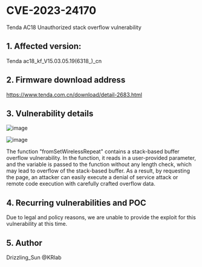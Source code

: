 # **CVE-2023-24170**
Tenda AC18 Unauthorized stack overflow vulnerability

## **1. Affected version:**

Tenda ac18_kf_V15.03.05.19(6318_)_cn

## **2. Firmware download address**

<https://www.tenda.com.cn/download/detail-2683.html>

## **3. Vulnerability details**
![image](https://user-images.githubusercontent.com/65169560/212258657-aaf45819-153f-4638-b856-6a79bca342b2.png)

![image](https://user-images.githubusercontent.com/65169560/212258662-9616e09b-11a5-4ecc-82a3-cb887fc4bf2a.png)

The function "fromSetWirelessRepeat" contains a stack-based buffer overflow vulnerability. In the function, it reads in a user-provided parameter, and the variable is passed to the function without any length check, which may lead to overflow of the stack-based buffer. As a result, by requesting the page, an attacker can easily execute a denial of service attack or remote code execution with carefully crafted overflow data.

## **4. Recurring vulnerabilities and POC**

Due to legal and policy reasons, we are unable to provide the exploit for this vulnerability at this time.

## 5. Author

Drizzling_Sun @KRlab
